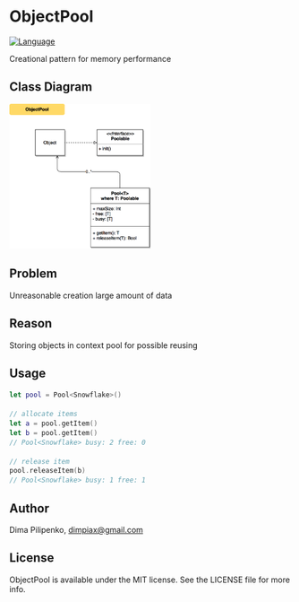 # ObjectPool

[![Language](https://img.shields.io/badge/swift-4.0-fec42e.svg)](https://swift.org/blog/swift-4-0-released/)

Creational pattern for memory performance

## Class Diagram
<img src="./diagram.png" width="50%" height="50%">

## Problem
Unreasonable creation large amount of data

## Reason
Storing objects in context pool for possible reusing

## Usage
```swift
let pool = Pool<Snowflake>()

// allocate items
let a = pool.getItem()
let b = pool.getItem()
// Pool<Snowflake> busy: 2 free: 0

// release item
pool.releaseItem(b)
// Pool<Snowflake> busy: 1 free: 1
```

## Author
Dima Pilipenko, dimpiax@gmail.com

## License
ObjectPool is available under the MIT license. See the LICENSE file for more info.
